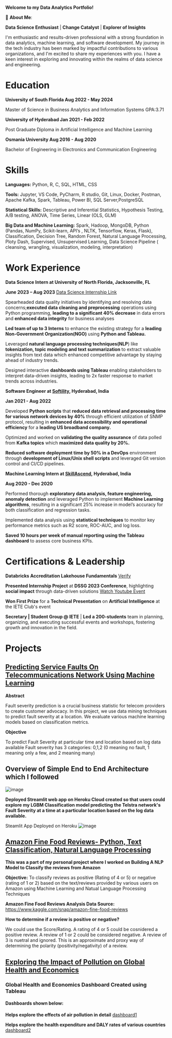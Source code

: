 **Welcome to my Data Analytics Portfolio!**

🚀 **About Me**:

**Data Science Enthusiast** | **Change Catalyst** | **Explorer of Insights**

I'm enthusiastic and results-driven professional with a strong foundation in data analytics, machine learning, and software development. My journey in the tech industry has been marked by impactful contributions to various organizations, and I'm excited to share my experiences with you. I have a keen interest in exploring and innovating within the realms of data science and engineering.

# Education

**University of South Florida Aug 2022 - May 2024**

Master of Science in Business Analytics and Information Systems GPA:3.71

**University of Hyderabad Jan 2021 - Feb 2022**

Post Graduate Diploma in Artificial Intelligence and Machine Learning 

**Osmania University Aug 2016 - Aug 2020**

Bachelor of Engineering in Electronics and Communication Engineering

# Skills

**Languages:** Python, R, C, SQL, HTML, CSS

**Tools:** Jupyter, VS Code, PyCharm, R studio, Git, Linux, Docker, Postman, Apache Kafka, Spark, Tableau, Power BI, SQL Server,PostgreSQL

**Statistical Skills:** Descriptive and Inferential Statistics, Hypothesis Testing, A/B testing, ANOVA, Time Series, Linear (OLS, GLM)

**Big Data and Machine Learning:** Spark, Hadoop, MongoDB, Python (Pandas, NumPy, Scikit-learn, API’s , NLTK, Tensorflow, Keras, Flask),
Classification, Decision Tree, Random Forest, Natural Language Processing, Ploty Dash, Supervised, Unsupervised Learning, Data Science
Pipeline ( cleansing, wrangling, visualization, modeling, interpretation)

# Work Experience

**Data Science Intern at University of North Florida, Jacksonville, FL** 

**June 2023 – Aug 2023** [Data Science Internship Link](https://dssg.unf.edu/2023program.html)

Spearheaded data quality initiatives by identifying and resolving data concerns;**executed data cleaning and preprocessing** operations
using Python programming, **leading to a significant 40% decrease** in data errors and **enhanced data integrity** for business analyses

**Led team of up to 3 Interns** to enhance the existing strategy for a **leading Non-Government Organization(NGO)** using **Python and Tableau.**

Leveraged **natural language processing techniques(NLP**) like **tokenization, topic modeling and text summarization** to extract valuable
insights from text data which enhanced competitive advantage by staying ahead of industry trends.

Designed interactive **dashboards using Tableau** enabling stakeholders to interpret data-driven insights, leading to 2x faster response to
market trends across industries.

**Software Engineer at [Softility](https://www.softility.com/), Hyderabad, India** 

**Jan 2021 - Aug 2022**

Developed **Python scripts** that **reduced data retrieval and processing time for various network devices by 40%** through efficient
utilization of SNMP protocol, resulting in **enhanced data accessibility and operational efficiency** for a **leading US broadband company.**

Optimized and worked on **validating the quality assurance** of data polled from **Kafka topics** which **maximized data quality by 20%.**

**Reduced software deployment time by 50% in a DevOps** environment through **development of Linux/Unix shell scripts** and leveraged
Git version control and CI/CD pipelines.

**Machine Learning Intern at [SkillAscend](https://www.skillascend.com/), Hyderabad, India**

**Aug 2020 - Dec 2020**

Performed thorough **exploratory data analysis, feature engineering, anomaly detection** and leveraged Python to implement **Machine Learning algorithms**, resulting in a significant 25% increase in model’s accuracy for both classification and regression tasks.

Implemented data analysis using **statistical techniques** to monitor key performance metrics such as R2 score, ROC-AUC, and log loss.

**Saved 10 hours per week of manual reporting using the Tableau dashboard** to assess core business KPIs.

# Certifications & Leadership

**Databricks Accreditation Lakehouse Fundamentals** [Verify](https://credentials.databricks.com/2d4dfabd-0a29-496d-a590-e43347066bf0)

**Presented Internship Project** at **DSSG 2023 Conference**, highlighting **social impact** through data-driven solutions 
[Watch Youtube Event](https://www.youtube.com/watch?v=VfJNe8VmRwA)

**Won First Prize** for a **Technical Presentation** on **Artificial Intelligence** at the IETE Club's event

**Secretary | Student Group @ IETE** | **Led a 200-students** team in planning, organizing, and executing successful events and workshops,
fostering growth and innovation in the field.

# Projects

## [Predicting Service Faults On Telecommunications Network Using Machine Learning](https://github.com/sriramsripada20s/Telstra_ML_endtoend_Project)

**Abstract**

Fault severity prediction is a crucial business statistic for telecom providers to create customer advocacy. In this project, we use data mining techniques to predict fault severity at a location. We evaluate various machine learning models based on classification metrics.

**Objective**

To predict Fault Severity at particular time and location based on log data available Fault severity has 3 categories: 0,1,2 (0 meaning no fault, 1 meaning only a few, and 2 meaning many)

## Overview of Simple End to End Architecture which I followed
![image](https://user-images.githubusercontent.com/49833524/220527312-afb87a95-33fa-42ba-b230-c7f1201839c0.png)

**Deployed Streamlit web app on Heroku Cloud created so that users could explore my LGBM Classification model predicting the Telstra network's Fault Severity at a time at a particular location based on the log data available.**

Steamlit App Deployed on Heroku
![image](https://user-images.githubusercontent.com/49833524/220527542-b910db0e-6faf-46c0-ae06-bbce513f94ee.png)


## [Amazon Fine Food Reviews- Python, Text Classification, Natural Language Processing](https://github.com/sriramsripada20s/Amazon_FineFood_Review_Analysis)

**This was a part of my personal project where I worked on Building A NLP Model to Classify the reviews from Amazon**

**Objective:** To classify reviews as positive (Rating of 4 or 5) or negative (rating of 1 or 2) based on the text/reviews provided by various users on Amazon using Machine Learning and Natual Language Processing Techniques

**Amazon Fine Food Reviews Analysis Data Source:** https://www.kaggle.com/snap/amazon-fine-food-reviews

**How to determine if a review is positive or negative?**

We could use the Score/Rating. A rating of 4 or 5 could be cosnidered a positive review. A review of 1 or 2 could be considered negative. A review of 3 is nuetral and ignored. This is an approximate and proxy way of determining the polarity (positivity/negativity) of a review.


## [Exploring the Impact of Pollution on Global Health and Economics](https://github.com/sriramsripada20s/netflix_dashboard)

### Global Health and Economics Dashboard Created using Tableau

#### Dashboards shown below:

**Helps explore the effects of air pollution in detail**
[dashboard1](https://github.com/sriramsripada20s/Sriram-Sripada-Portfolio/assets/49833524/44ce2325-e9ce-4deb-9a9a-98416ab34886)

**Helps explore the health expenditure and DALY rates of various countries**
[dashboard2](https://github.com/sriramsripada20s/Sriram-Sripada-Portfolio/assets/49833524/d3cfa8f3-f9d9-41b3-b23e-de6eca560c95)


